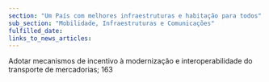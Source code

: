 ```yaml
---
section: "Um País com melhores infraestruturas e habitação para todos"
sub_section: "Mobilidade, Infraestruturas e Comunicações"
fulfilled_date:
links_to_news_articles:
---
```


Adotar mecanismos de incentivo à modernização e interoperabilidade do transporte de mercadorias; 163